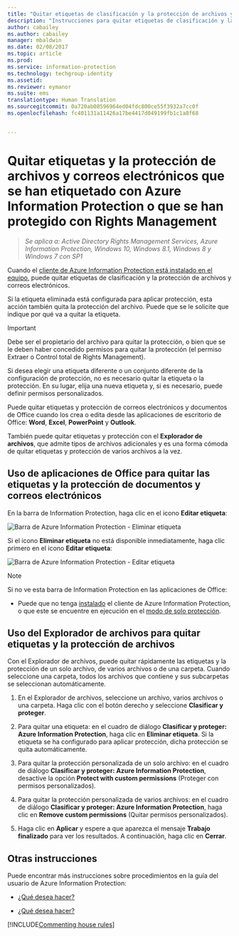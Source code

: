 ```yaml
---
title: "Quitar etiquetas de clasificación y la protección de archivos y correos electrónicos | Azure Information Protection"
description: "Instrucciones para quitar etiquetas de clasificación y la protección de archivos que se han etiquetado con Azure Information Protection o que se han protegido con Rights Management."
author: cabailey
ms.author: cabailey
manager: mbaldwin
ms.date: 02/08/2017
ms.topic: article
ms.prod: 
ms.service: information-protection
ms.technology: techgroup-identity
ms.assetid: 
ms.reviewer: eymanor
ms.suite: ems
translationtype: Human Translation
ms.sourcegitcommit: 0a720ab08596964ed04fdc800ce55f3932a7cc0f
ms.openlocfilehash: fc401131a11426a17be4417d049199fb1c1a8f68


---
```


# <a name="remove-labels-and-protection-from-files-and-emails-that-have-been-labeled-by-azure-information-protection-or-protected-by-rights-management"></a>Quitar etiquetas y la protección de archivos y correos electrónicos que se han etiquetado con Azure Information Protection o que se han protegido con Rights Management

>*Se aplica a: Active Directory Rights Management Services, Azure Information Protection, Windows 10, Windows 8.1, Windows 8 y Windows 7 con SP1*

Cuando el [cliente de Azure Information Protection está instalado en el equipo](install-client-app.md), puede quitar etiquetas de clasificación y la protección de archivos y correos electrónicos.

Si la etiqueta eliminada está configurada para aplicar protección, esta acción también quita la protección del archivo. Puede que se le solicite que indique por qué va a quitar la etiqueta.

> [!IMPORTANT]
> Debe ser el propietario del archivo para quitar la protección, o bien que se le deben haber concedido permisos para quitar la protección (el permiso Extraer o Control total de Rights Management).

Si desea elegir una etiqueta diferente o un conjunto diferente de la configuración de protección, no es necesario quitar la etiqueta o la protección. En su lugar, elija una nueva etiqueta y, si es necesario, puede definir permisos personalizados. 

Puede quitar etiquetas y protección de correos electrónicos y documentos de Office cuando los crea o edita desde las aplicaciones de escritorio de Office: **Word**, **Excel**, **PowerPoint** y **Outlook**. 

También puede quitar etiquetas y protección con el **Explorador de archivos**, que admite tipos de archivos adicionales y es una forma cómoda de quitar etiquetas y protección de varios archivos a la vez.

## <a name="using-office-apps-to-remove-labels-and-protection-from-documents-and-emails"></a>Uso de aplicaciones de Office para quitar las etiquetas y la protección de documentos y correos electrónicos

En la barra de Information Protection, haga clic en el icono **Editar etiqueta**:

![Barra de Azure Information Protection - Eliminar etiqueta](../media/delete-label.png)

Si el icono **Eliminar etiqueta** no está disponible inmediatamente, haga clic primero en el icono **Editar etiqueta**:

![Barra de Azure Information Protection - Editar etiqueta](../media/edit-label.png)

> [!NOTE]
> Si no ve esta barra de Information Protection en las aplicaciones de Office:
> 
> - Puede que no tenga [instalado](install-client-app.md) el cliente de Azure Information Protection, o que este se encuentre en ejecución en el [modo de solo protección](client-protection-only-mode.md).

## <a name="using-file-explorer-to-remove-labels-and-protection-from-files"></a>Uso del Explorador de archivos para quitar etiquetas y la protección de archivos

Con el Explorador de archivos, puede quitar rápidamente las etiquetas y la protección de un solo archivo, de varios archivos o de una carpeta. Cuando seleccione una carpeta, todos los archivos que contiene y sus subcarpetas se seleccionan automáticamente. 

1.  En el Explorador de archivos, seleccione un archivo, varios archivos o una carpeta. Haga clic con el botón derecho y seleccione **Clasificar y proteger**.

2. Para quitar una etiqueta: en el cuadro de diálogo **Clasificar y proteger: Azure Information Protection**, haga clic en **Eliminar etiqueta**. Si la etiqueta se ha configurado para aplicar protección, dicha protección se quita automáticamente.

3. Para quitar la protección personalizada de un solo archivo: en el cuadro de diálogo **Clasificar y proteger: Azure Information Protection**, desactive la opción **Protect with custom permissions** (Proteger con permisos personalizados).
    
4. Para quitar la protección personalizada de varios archivos: en el cuadro de diálogo **Clasificar y proteger: Azure Information Protection**, haga clic en **Remove custom permissions** (Quitar permisos personalizados).

5. Haga clic en **Aplicar** y espere a que aparezca el mensaje **Trabajo finalizado** para ver los resultados. A continuación, haga clic en **Cerrar**.


## <a name="other-instructions"></a>Otras instrucciones
Puede encontrar más instrucciones sobre procedimientos en la guía del usuario de Azure Information Protection:

- [¿Qué desea hacer?](client-user-guide.md#what-do-you-want-to-do)

-   [¿Qué desea hacer?](client-user-guide.md#what-do-you-want-to-do)

[!INCLUDE[Commenting house rules](../includes/houserules.md)]


<!--HONumber=Feb17_HO2-->


